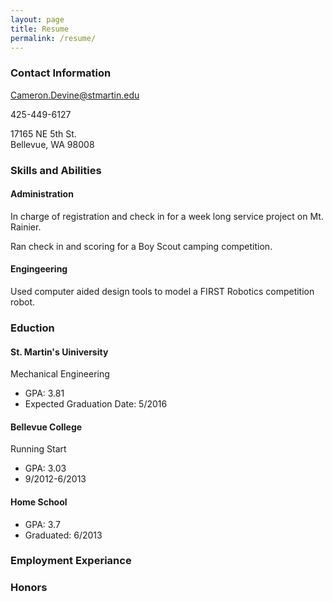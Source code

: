 ```yaml
---
layout: page
title: Resume
permalink: /resume/
---
```


### Contact Information

[Cameron.Devine@stmartin.edu](Cameron.Devine@stmartin.edu)

425-449-6127

17165 NE 5th St.  
Bellevue, WA 98008

### Skills and Abilities

#### Administration

In charge of registration and check in for a week long service project on Mt. Rainier.

Ran check in and scoring for a Boy Scout camping competition.

#### Engingeering

Used computer aided design tools to model a FIRST Robotics competition robot.

### Eduction

#### St. Martin's Uiniversity
Mechanical Engineering

+ GPA: 3.81  
+ Expected Graduation Date: 5/2016

#### Bellevue College
Running Start

+ GPA: 3.03  
+ 9/2012-6/2013

#### Home School
+ GPA: 3.7  
+ Graduated: 6/2013

### Employment Experiance

### Honors

